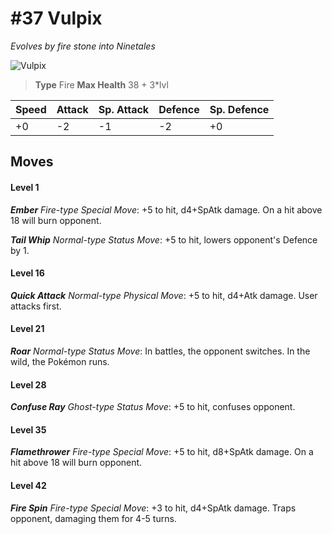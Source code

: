 # #37 Vulpix
*Evolves by fire stone into Ninetales*

![Vulpix](https://img.pokemondb.net/sprites/home/normal/1x/vulpix.png)

> **Type** Fire
> **Max Health** 38 + 3\*lvl

| Speed | Attack | Sp. Attack | Defence | Sp. Defence |
| ----- | ------ | ---------- | ------- | ----------- |
| +0 | -2 | -1 | -2 | +0 |

## Moves
#### Level 1

***Ember** Fire-type Special Move*: +5 to hit, d4+SpAtk damage. On a hit above 18 will burn opponent.

***Tail Whip** Normal-type Status Move*: +5 to hit, lowers opponent's Defence by 1.
#### Level 16

***Quick Attack** Normal-type Physical Move*: +5 to hit, d4+Atk damage. User attacks first.
#### Level 21

***Roar** Normal-type Status Move*: In battles, the opponent switches. In the wild, the Pokémon runs.
#### Level 28

***Confuse Ray** Ghost-type Status Move*: +5 to hit, confuses opponent.
#### Level 35

***Flamethrower** Fire-type Special Move*: +5 to hit, d8+SpAtk damage. On a hit above 18 will burn opponent.
#### Level 42

***Fire Spin** Fire-type Special Move*: +3 to hit, d4+SpAtk damage. Traps opponent, damaging them for 4-5 turns.

